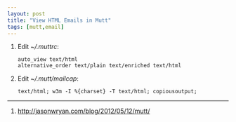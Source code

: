 ```yaml
---
layout: post
title: "View HTML Emails in Mutt"
tags: [mutt,email]
---
```


1. Edit *~/.muttrc*:
   ```
   auto_view text/html
   alternative_order text/plain text/enriched text/html
   ```
2. Edit *~/.mutt/mailcap*:
   ```
   text/html; w3m -I %{charset} -T text/html; copiousoutput;
   ```

---
1. <http://jasonwryan.com/blog/2012/05/12/mutt/>
